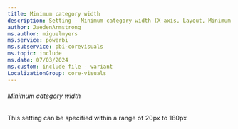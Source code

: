 ```yaml
---
title: Minimum category width
description: Setting - Minimum category width (X-axis, Layout, Minimum category width)
author: JaedenArmstrong
ms.author: miguelmyers
ms.service: powerbi
ms.subservice: pbi-corevisuals
ms.topic: include
ms.date: 07/03/2024
ms.custom: include file - variant
LocalizationGroup: core-visuals
---
```

###### Minimum category width

This setting can be specified within a range of 20px to 180px
